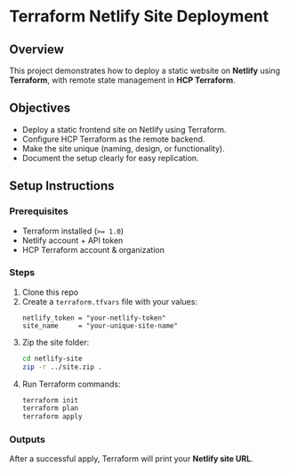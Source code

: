 # Terraform Netlify Site Deployment

## Overview
This project demonstrates how to deploy a static website on **Netlify** using **Terraform**, with remote state management in **HCP Terraform**.

## Objectives
- Deploy a static frontend site on Netlify using Terraform.
- Configure HCP Terraform as the remote backend.
- Make the site unique (naming, design, or functionality).
- Document the setup clearly for easy replication.

## Setup Instructions

### Prerequisites
- Terraform installed (`>= 1.0`)
- Netlify account + API token
- HCP Terraform account & organization

### Steps
1. Clone this repo
2. Create a `terraform.tfvars` file with your values:
   ```hcl
   netlify_token = "your-netlify-token"
   site_name     = "your-unique-site-name"
   ```
3. Zip the site folder:
   ```bash
   cd netlify-site
   zip -r ../site.zip .
   ```
4. Run Terraform commands:
   ```bash
   terraform init
   terraform plan
   terraform apply
   ```

### Outputs
After a successful apply, Terraform will print your **Netlify site URL**.
